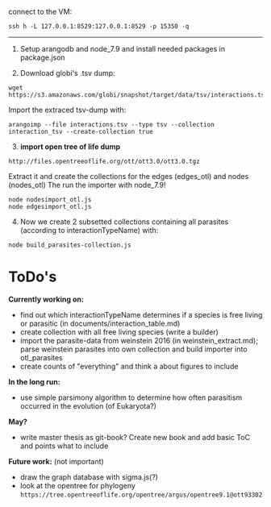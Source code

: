 connect to the VM:
```
ssh h -L 127.0.0.1:8529:127.0.0.1:8529 -p 15350 -q
```
---
1. Setup arangodb and node_7.9 and install needed packages in package.json

2. Download globi's .tsv dump:
```
wget https://s3.amazonaws.com/globi/snapshot/target/data/tsv/interactions.tsv.gz
```

Import the extraced tsv-dump with:
```
arangoimp --file interactions.tsv --type tsv --collection interaction_tsv --create-collection true
```

3. **import open tree of life dump**

```
http://files.opentreeoflife.org/ott/ott3.0/ott3.0.tgz
```
Extract it and create the collections for the edges (edges_otl) and nodes (nodes_otl)
The run the importer with node_7.9!
```
node nodesimport_otl.js
node edgesimport_otl.js
```

4. Now we create 2 subsetted collections containing all parasites (according to interactionTypeName) with:
```
node build_parasites-collection.js
```

# ToDo's

**Currently working on:**
- find out which interactionTypeName determines if a species is free living or parasitic (in documents/interaction_table.md)
- create collection with all free living species (write a builder)
- import the parasite-data from weinstein 2016 (in weinstein_extract.md); parse weinstein parasites into own collection and build importer into otl_parasites
- create counts of "everything" and think a about figures to include

**In the long run:**
- use simple parsimony algorithm to determine how often parasitism occurred in the evolution (of Eukaryota?)

**May?**
- write master thesis as git-book? Create new book and add basic ToC and points what to include

**Future work:** (not important)
- draw the graph database with sigma.js(?)
- look at the opentree for phylogeny `https://tree.opentreeoflife.org/opentree/argus/opentree9.1@ott93302`